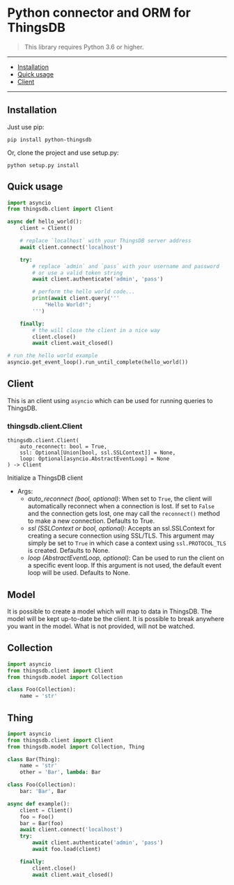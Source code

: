 # Python connector and ORM for ThingsDB

> This library requires Python 3.6 or higher.

---------------------------------------
  * [Installation](#installation)
  * [Quick usage](#quick-usage)
  * [Client](#client)

---------------------------------------

## Installation

Just use pip:

```
pip install python-thingsdb
```

Or, clone the project and use setup.py:

```
python setup.py install
```

## Quick usage

```python
import asyncio
from thingsdb.client import Client

async def hello_world():
    client = Client()

    # replace `localhost` with your ThingsDB server address
    await client.connect('localhost')

    try:
        # replace `admin` and `pass` with your username and password
        # or use a valid token string
        await client.authenticate('admin', 'pass')

        # perform the hello world code...
        print(await client.query('''
            "Hello World!";
        ''')

    finally:
        # the will close the client in a nice way
        client.close()
        await client.wait_closed()

# run the hello world example
asyncio.get_event_loop().run_until_complete(hello_world())
```


## Client

This is an client using `asyncio` which can be used for running queries to
ThingsDB.


### thingsdb.client.Client

```python3
thingsdb.client.Client(
    auto_reconnect: bool = True,
    ssl: Optional[Union[bool, ssl.SSLContext]] = None,
    loop: Optional[asyncio.AbstractEventLoop] = None
) -> Client
```
Initialize a ThingsDB client

- Args:
    - *auto_reconnect (bool, optional)*:
        When set to `True`, the client will automatically
        reconnect when a connection is lost. If set to `False` and the
        connection gets lost, one may call the `reconnect()` method to
        make a new connection. Defaults to True.
    - *ssl (SSLContext or bool, optional)*:
        Accepts an ssl.SSLContext for creating a secure connection
        using SSL/TLS. This argument may simply be set to `True` in
        which case a context using `ssl.PROTOCOL_TLS` is created.
        Defaults to None.
    - *loop (AbstractEventLoop, optional)*:
        Can be used to run the client on a specific event loop.
        If this argument is not used, the default event loop will be
        used. Defaults to None.



## Model

It is possible to create a model which will map to data in ThingsDB.
The model will be kept up-to-date be the client. It is possible to break
anywhere you want in the model. What is not provided, will not be watched.

## Collection

```python
import asyncio
from thingsdb.client import Client
from thingsdb.model import Collection

class Foo(Collection):
    name = 'str'
```

## Thing

```python
import asyncio
from thingsdb.client import Client
from thingsdb.model import Collection, Thing

class Bar(Thing):
    name = 'str'
    other = 'Bar', lambda: Bar

class Foo(Collection):
    bar: 'Bar', Bar

async def example():
    client = Client()
    foo = Foo()
    bar = Bar(foo)
    await client.connect('localhost')
    try:
        await client.authenticate('admin', 'pass')
        await foo.load(client)

    finally:
        client.close()
        await client.wait_closed()
```




